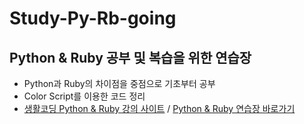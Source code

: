 # Study-Py-Rb-going
## Python & Ruby 공부 및 복습을 위한 연습장
- Python과 Ruby의 차이점을 중점으로 기초부터 공부
- Color Script를 이용한 코드 정리
- [생활코딩 Python & Ruby 강의 사이트](https://opentutorials.org/course/1750) / [Python & Ruby 연습장 바로가기](https://hyungjinhan.github.io/Studying/Study-Py-Rb-done/Python&Ruby/Python_&_Ruby.html)
